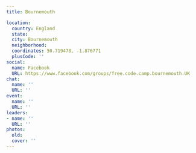 ```yaml
---
title: Bournemouth

location:
  country: England
  state: 
  city: Bournemouth
  neighborhood: 
  coordinates: 50.719478, -1.876771
  plusCode: ''
social:
  name: Facebook
  URL: https://www.facebook.com/groups/free.code.camp.bournemouth.UK
chat:
  name: ''
  URL: ''
event:
  name: ''
  URL: ''
leaders:
- name: ''
  URL: ''
photos:
  old: 
  cover: ''
---
```


